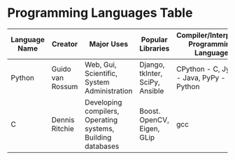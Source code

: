 # Programming Languages Table

 | Language Name | Creator | Major Uses | Popular Libraries | Compiler/Interpreter Programming Language | Jobs and Salaries |
 | ------------- | ------- | ---------- | ----------------- | ----------------------------------------- | ----------------- |
 | Python | Guido van Rossum | Web, Gui, Scientific, System Administration | Django, tkInter, SciPy, Ansible | CPython - C,   Jython - Java, PyPy - Python| Python web developer 70k |
 | C | Dennis Ritchie | Developing compilers, Operating systems, Building databases | Boost. OpenCV, Eigen, GLip | gcc | C Programmer - 86k |
